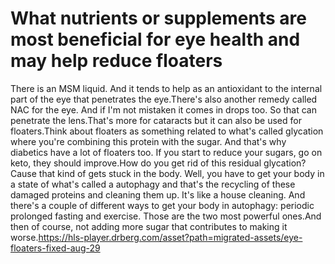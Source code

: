 # What nutrients or supplements are most beneficial for eye health and may help reduce floaters

There is an MSM liquid. And it tends to help as an antioxidant to the internal part of the eye that penetrates the eye.There's also another remedy called NAC for the eye. And if I'm not mistaken it comes in drops too. So that can penetrate the lens.That's more for cataracts but it can also be used for floaters.Think about floaters as something related to what's called glycation where you're combining this protein with the sugar. And that's why diabetics have a lot of floaters too. If you start to reduce your sugars, go on keto, they should improve.How do you get rid of this residual glycation? Cause that kind of gets stuck in the body. Well, you have to get your body in a state of what's called a autophagy and that's the recycling of these damaged proteins and cleaning them up. It's like a house cleaning. And there's a couple of different ways to get your body in autophagy: periodic prolonged fasting and exercise. Those are the two most powerful ones.And then of course, not adding more sugar that contributes to making it worse.https://hls-player.drberg.com/asset?path=migrated-assets/eye-floaters-fixed-aug-29